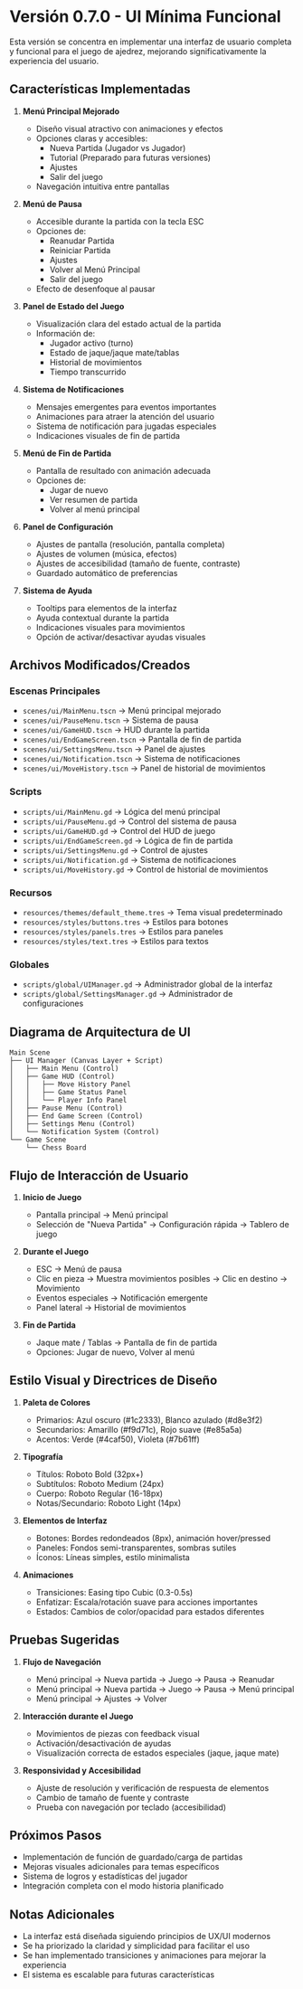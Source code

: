 # Versión 0.7.0 - UI Mínima Funcional

Esta versión se concentra en implementar una interfaz de usuario completa y funcional para el juego de ajedrez, mejorando significativamente la experiencia del usuario.

## Características Implementadas

1. **Menú Principal Mejorado**
   - Diseño visual atractivo con animaciones y efectos
   - Opciones claras y accesibles:
     - Nueva Partida (Jugador vs Jugador)
     - Tutorial (Preparado para futuras versiones)
     - Ajustes
     - Salir del juego
   - Navegación intuitiva entre pantallas

2. **Menú de Pausa**
   - Accesible durante la partida con la tecla ESC
   - Opciones de:
     - Reanudar Partida
     - Reiniciar Partida
     - Ajustes
     - Volver al Menú Principal
     - Salir del juego
   - Efecto de desenfoque al pausar

3. **Panel de Estado del Juego**
   - Visualización clara del estado actual de la partida
   - Información de:
     - Jugador activo (turno)
     - Estado de jaque/jaque mate/tablas
     - Historial de movimientos
     - Tiempo transcurrido

4. **Sistema de Notificaciones**
   - Mensajes emergentes para eventos importantes
   - Animaciones para atraer la atención del usuario
   - Sistema de notificación para jugadas especiales
   - Indicaciones visuales de fin de partida

5. **Menú de Fin de Partida**
   - Pantalla de resultado con animación adecuada
   - Opciones de:
     - Jugar de nuevo
     - Ver resumen de partida
     - Volver al menú principal

6. **Panel de Configuración**
   - Ajustes de pantalla (resolución, pantalla completa)
   - Ajustes de volumen (música, efectos)
   - Ajustes de accesibilidad (tamaño de fuente, contraste)
   - Guardado automático de preferencias

7. **Sistema de Ayuda**
   - Tooltips para elementos de la interfaz
   - Ayuda contextual durante la partida
   - Indicaciones visuales para movimientos
   - Opción de activar/desactivar ayudas visuales

## Archivos Modificados/Creados

### Escenas Principales
- `scenes/ui/MainMenu.tscn` → Menú principal mejorado
- `scenes/ui/PauseMenu.tscn` → Sistema de pausa
- `scenes/ui/GameHUD.tscn` → HUD durante la partida
- `scenes/ui/EndGameScreen.tscn` → Pantalla de fin de partida
- `scenes/ui/SettingsMenu.tscn` → Panel de ajustes
- `scenes/ui/Notification.tscn` → Sistema de notificaciones
- `scenes/ui/MoveHistory.tscn` → Panel de historial de movimientos

### Scripts
- `scripts/ui/MainMenu.gd` → Lógica del menú principal
- `scripts/ui/PauseMenu.gd` → Control del sistema de pausa
- `scripts/ui/GameHUD.gd` → Control del HUD de juego
- `scripts/ui/EndGameScreen.gd` → Lógica de fin de partida
- `scripts/ui/SettingsMenu.gd` → Control de ajustes
- `scripts/ui/Notification.gd` → Sistema de notificaciones
- `scripts/ui/MoveHistory.gd` → Control de historial de movimientos

### Recursos
- `resources/themes/default_theme.tres` → Tema visual predeterminado
- `resources/styles/buttons.tres` → Estilos para botones
- `resources/styles/panels.tres` → Estilos para paneles
- `resources/styles/text.tres` → Estilos para textos

### Globales
- `scripts/global/UIManager.gd` → Administrador global de la interfaz
- `scripts/global/SettingsManager.gd` → Administrador de configuraciones

## Diagrama de Arquitectura de UI

```
Main Scene
├── UI Manager (Canvas Layer + Script)
│   ├── Main Menu (Control)
│   ├── Game HUD (Control)
│   │   ├── Move History Panel
│   │   ├── Game Status Panel
│   │   └── Player Info Panel
│   ├── Pause Menu (Control)
│   ├── End Game Screen (Control)
│   ├── Settings Menu (Control)
│   └── Notification System (Control)
└── Game Scene
    └── Chess Board
```

## Flujo de Interacción de Usuario

1. **Inicio de Juego**
   - Pantalla principal → Menú principal
   - Selección de "Nueva Partida" → Configuración rápida → Tablero de juego

2. **Durante el Juego**
   - ESC → Menú de pausa
   - Clic en pieza → Muestra movimientos posibles → Clic en destino → Movimiento
   - Eventos especiales → Notificación emergente
   - Panel lateral → Historial de movimientos

3. **Fin de Partida**
   - Jaque mate / Tablas → Pantalla de fin de partida
   - Opciones: Jugar de nuevo, Volver al menú

## Estilo Visual y Directrices de Diseño

1. **Paleta de Colores**
   - Primarios: Azul oscuro (#1c2333), Blanco azulado (#d8e3f2)
   - Secundarios: Amarillo (#f9d71c), Rojo suave (#e85a5a)
   - Acentos: Verde (#4caf50), Violeta (#7b61ff)

2. **Tipografía**
   - Títulos: Roboto Bold (32px+)
   - Subtítulos: Roboto Medium (24px)
   - Cuerpo: Roboto Regular (16-18px)
   - Notas/Secundario: Roboto Light (14px)

3. **Elementos de Interfaz**
   - Botones: Bordes redondeados (8px), animación hover/pressed
   - Paneles: Fondos semi-transparentes, sombras sutiles
   - Íconos: Líneas simples, estilo minimalista

4. **Animaciones**
   - Transiciones: Easing tipo Cubic (0.3-0.5s)
   - Enfatizar: Escala/rotación suave para acciones importantes
   - Estados: Cambios de color/opacidad para estados diferentes

## Pruebas Sugeridas

1. **Flujo de Navegación**
   - Menú principal → Nueva partida → Juego → Pausa → Reanudar
   - Menú principal → Nueva partida → Juego → Pausa → Menú principal
   - Menú principal → Ajustes → Volver

2. **Interacción durante el Juego**
   - Movimientos de piezas con feedback visual
   - Activación/desactivación de ayudas
   - Visualización correcta de estados especiales (jaque, jaque mate)

3. **Responsividad y Accesibilidad**
   - Ajuste de resolución y verificación de respuesta de elementos
   - Cambio de tamaño de fuente y contraste
   - Prueba con navegación por teclado (accesibilidad)

## Próximos Pasos

- Implementación de función de guardado/carga de partidas
- Mejoras visuales adicionales para temas específicos
- Sistema de logros y estadísticas del jugador
- Integración completa con el modo historia planificado

## Notas Adicionales

- La interfaz está diseñada siguiendo principios de UX/UI modernos
- Se ha priorizado la claridad y simplicidad para facilitar el uso
- Se han implementado transiciones y animaciones para mejorar la experiencia
- El sistema es escalable para futuras características
